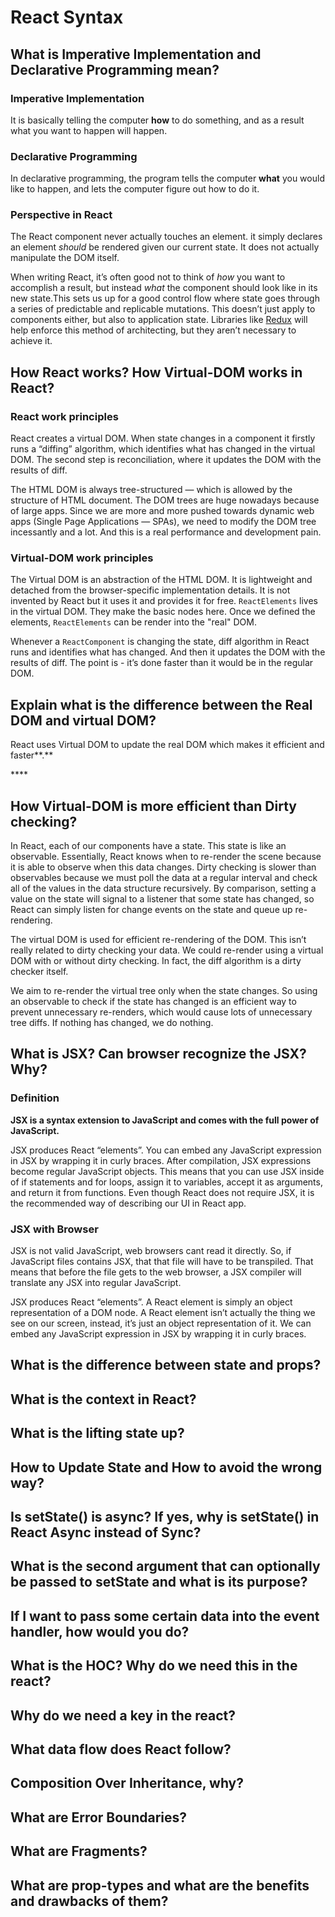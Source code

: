 # React Syntax

## What is Imperative Implementation and Declarative Programming mean?

### Imperative Implementation

It is basically telling the computer **how** to do something, and as a result what you want to happen will happen.

### Declarative Programming

In declarative programming, the program tells the computer **what** you would like to happen, and lets the computer figure out how to do it.

### Perspective in React

The React component never actually touches an element. it simply declares an element _should_ be rendered given our current state. It does not actually manipulate the DOM itself.

When writing React, it’s often good not to think of _how_ you want to accomplish a result, but instead _what_ the component should look like in its new state.This sets us up for a good control flow where state goes through a series of predictable and replicable mutations. This doesn’t just apply to components either, but also to application state. Libraries like [Redux](http://redux.js.org/) will help enforce this method of architecting, but they aren’t necessary to achieve it.

## How React works? How Virtual-DOM works in React?

### React work principles

React creates a virtual DOM. When state changes in a component it firstly runs a “diffing” algorithm, which identifies what has changed in the virtual DOM. The second step is reconciliation, where it updates the DOM with the results of diff.

The HTML DOM is always tree-structured — which is allowed by the structure of HTML document. The DOM trees are huge nowadays because of large apps. Since we are more and more pushed towards dynamic web apps \(Single Page Applications — SPAs\), we need to modify the DOM tree incessantly and a lot. And this is a real performance and development pain.

### Virtual-DOM work principles

The Virtual DOM is an abstraction of the HTML DOM. It is lightweight and detached from the browser-specific implementation details. It is not invented by React but it uses it and provides it for free. `ReactElements` lives in the virtual DOM. They make the basic nodes here. Once we defined the elements, `ReactElements` can be render into the "real" DOM.

Whenever a `ReactComponent` is changing the state, diff algorithm in React runs and identifies what has changed. And then it updates the DOM with the results of diff. The point is - it’s done faster than it would be in the regular DOM.

## Explain what is the difference between the Real DOM and virtual **DOM**?

React uses Virtual DOM to update the real DOM which makes it efficient and faster**.**

\*\*\*\*

## How Virtual-DOM is more efficient than Dirty checking?

In React, each of our components have a state. This state is like an observable. Essentially, React knows when to re-render the scene because it is able to observe when this data changes. Dirty checking is slower than observables because we must poll the data at a regular interval and check all of the values in the data structure recursively. By comparison, setting a value on the state will signal to a listener that some state has changed, so React can simply listen for change events on the state and queue up re-rendering.

The virtual DOM is used for efficient re-rendering of the DOM. This isn’t really related to dirty checking your data. We could re-render using a virtual DOM with or without dirty checking. In fact, the diff algorithm is a dirty checker itself.

We aim to re-render the virtual tree only when the state changes. So using an observable to check if the state has changed is an efficient way to prevent unnecessary re-renders, which would cause lots of unnecessary tree diffs. If nothing has changed, we do nothing.

## What is JSX? Can browser recognize the JSX? Why?

### **Definition**

**JSX is a syntax extension to JavaScript and comes with the full power of JavaScript.** 

JSX produces React “elements”. You can embed any JavaScript expression in JSX by wrapping it in curly braces. After compilation, JSX expressions become regular JavaScript objects. This means that you can use JSX inside of if statements and for loops, assign it to variables, accept it as arguments, and return it from functions. Even though React does not require JSX, it is the recommended way of describing our UI in React app.

### JSX with Browser

JSX is not valid JavaScript, web browsers cant read it directly. So, if JavaScript files contains JSX, that that file will have to be transpiled. That means that before the file gets to the web browser, a JSX compiler will translate any JSX into regular JavaScript.

JSX produces React “elements”. A React element is simply an object representation of a DOM node. A React element isn’t actually the thing we see on our screen, instead, it’s just an object representation of it. We can embed any JavaScript expression in JSX by wrapping it in curly braces.  


## What is the difference between state and props?

## What is the context in React?

## What is the lifting state up?

## How to Update State and How to avoid the wrong way?

## Is setState\(\) is async? If yes, why is setState\(\) in React Async instead of Sync?

## What is the second argument that can optionally be passed to setState and what is its purpose?

## If I want to pass some certain data into the event handler, how would you do?

## What is the HOC? Why do we need this in the react?

## Why do we need a key in the react?

## What data flow does React follow?

## Composition Over Inheritance, why?

## What are Error Boundaries?

## What are Fragments?

## What are prop-types and what are the benefits and drawbacks of them?

